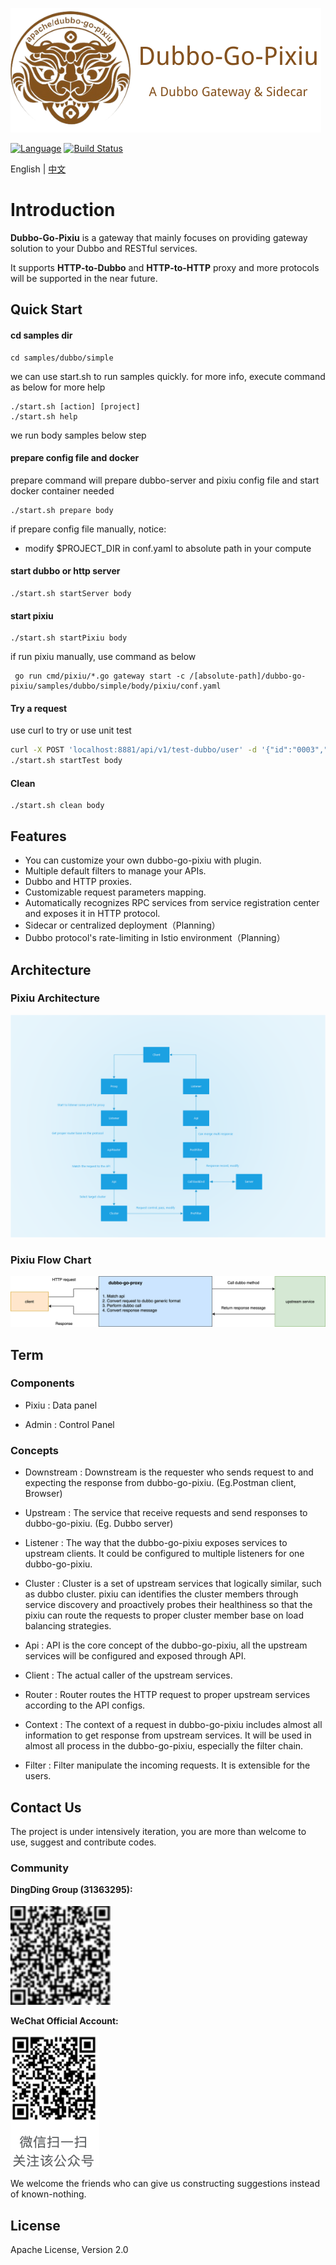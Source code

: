 [![Pixiu Logo](docs/images/pixiu-logo-v4.png)](http://alexstocks.github.io/html/dubbogo.html)


[![Language](https://img.shields.io/badge/Language-Go-blue.svg)](https://golang.org/)
[![Build Status](https://travis-ci.org/dubbogo/dubbo-go-pixiu.svg?branch=master)](https://travis-ci.org/dubbogo/dubbo-go-pixiu)

English | [中文](./README_CN.md)

# Introduction

**Dubbo-Go-Pixiu** is a gateway that mainly focuses on providing gateway solution to your Dubbo and RESTful services.

It supports **HTTP-to-Dubbo** and **HTTP-to-HTTP** proxy and more protocols will be supported in the near future.

## Quick Start

#### cd samples dir

```
cd samples/dubbo/simple
```

we can use start.sh to run samples quickly. for more info, execute command as below for more help

```
./start.sh [action] [project]
./start.sh help
```

we run body samples below step

#### prepare config file and docker 

prepare command will prepare dubbo-server and pixiu config file and start docker container needed

```
./start.sh prepare body
```

if prepare config file manually, notice:
- modify $PROJECT_DIR in conf.yaml to absolute path in your compute 

#### start dubbo or http server

```
./start.sh startServer body
```

#### start pixiu 

```
./start.sh startPixiu body
```

if run pixiu manually, use command as below

```
 go run cmd/pixiu/*.go gateway start -c /[absolute-path]/dubbo-go-pixiu/samples/dubbo/simple/body/pixiu/conf.yaml
```


#### Try a request

use curl to try or use unit test

```bash
curl -X POST 'localhost:8881/api/v1/test-dubbo/user' -d '{"id":"0003","code":3,"name":"dubbogo","age":99}' --header 'Content-Type: application/json' 
./start.sh startTest body
```

#### Clean

```
./start.sh clean body
```

## Features

- You can customize your own dubbo-go-pixiu with plugin.
- Multiple default filters to manage your APIs.
- Dubbo and HTTP proxies.
- Customizable request parameters mapping.
- Automatically recognizes RPC services from service registration center and exposes it in HTTP protocol.
- Sidecar or centralized deployment（Planning）
- Dubbo protocol's rate-limiting in Istio environment（Planning）

## Architecture

### Pixiu Architecture

[![architecture](./docs/images/dubbogopixiu-new-infrastructure.png)](http://alexstocks.github.io/html/dubbogo.html)

### Pixiu Flow Chart

[![flow chart](./docs/images/dubbogopixiu-procedure.png)](http://alexstocks.github.io/html/dubbogo.html)

## Term

### Components

- Pixiu : Data panel

- Admin : Control Panel

### Concepts

- Downstream :  Downstream is the requester who sends request to and expecting the response from dubbo-go-pixiu. (Eg.Postman client, Browser)

- Upstream : The service that receive requests and send responses to dubbo-go-pixiu. (Eg. Dubbo server)

- Listener : The way that the dubbo-go-pixiu exposes services to upstream clients. It could be configured to multiple listeners for one dubbo-go-pixiu.

- Cluster : Cluster is a set of upstream services that logically similar, such as dubbo cluster. pixiu can identifies the cluster members through service discovery and proactively probes their healthiness so that the pixiu can route the requests to proper cluster member base on load balancing strategies.

- Api : API is the core concept of the dubbo-go-pixiu, all the upstream services will be configured and exposed through API.

- Client : The actual caller of the upstream services.

- Router : Router routes the HTTP request to proper upstream services according to the API configs.

- Context : The context of a request in dubbo-go-pixiu includes almost all information to get response from upstream services. It will be used in almost all process in the dubbo-go-pixiu, especially the filter chain.

- Filter : Filter manipulate the incoming requests. It is extensible for the users.

## Contact Us

The project is under intensively iteration, you are more than welcome to use, suggest and contribute codes. 

### Community
 
**DingDing Group (31363295):**

[![flowchart](./docs/images/dubbogo-dingding.png)](docs/images/dubbogo-dingding.png)

**WeChat Official Account:** 

[![flowchart](./docs/images/dubbogo-wechat.png)](docs/images/dubbogo-wechat.png)


We welcome the friends who can give us constructing suggestions instead of known-nothing.

## License

Apache License, Version 2.0
